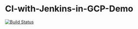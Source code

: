 # CI-with-Jenkins-in-GCP-Demo
[![Build Status](https://dev.azure.com/sanubelgium/sanu-devops/_apis/build/status/santanusahu1.CI-with-Jenkins-in-AWS-Demo?branchName=master)](https://dev.azure.com/sanubelgium/sanu-devops/_build/latest?definitionId=1&branchName=master)
